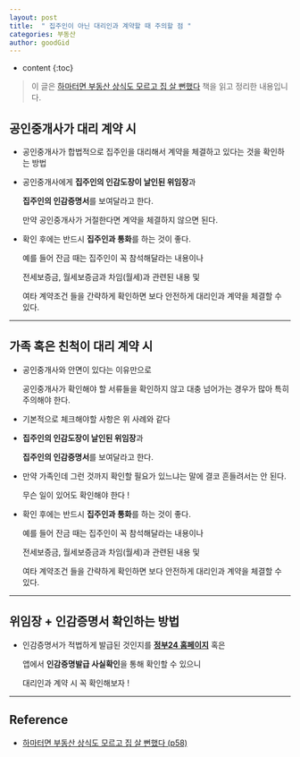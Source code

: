 ```yaml
---
layout: post
title:  " 집주인이 아닌 대리인과 계약할 때 주의할 점 "
categories: 부동산
author: goodGid
---
```

* content
{:toc}

> 이 글은 [하마터면 부동산 상식도 모르고 집 살 뻔했다](https://book.naver.com/bookdb/book_detail.nhn?bid=15766999) 책을 읽고 정리한 내용입니다.

## 공인중개사가 대리 계약 시

* 공인중개사가 합법적으로 집주인을 대리해서 계약을 체결하고 있다는 것을 확인하는 방법

* 공인중개사에게 **집주인의 인감도장이 날인된 위임장**과 

  **집주인의 인감증명서**를 보여달라고 한다.

  만약 공인중개사가 거절한다면 계약을 체결하지 않으면 된다.

* 확인 후에는 반드시 **집주인과 통화**를 하는 것이 좋다.

  예를 들어 잔금 때는 집주인이 꼭 참석해달라는 내용이나

  전세보증금, 월세보증금과 차임(월세)과 관련된 내용 및 

  여타 계약조건 들을 간략하게 확인하면 보다 안전하게 대리인과 계약을 체결할 수 있다.



---

## 가족 혹은 친척이 대리 계약 시

* 공인중개사와 안면이 있다는 이유만으로 

  공인중개사가 확인해야 할 서류들을 확인하지 않고 대충 넘어가는 경우가 많아 특히 주의해야 한다.

* 기본적으로 체크해야할 사항은 위 사례와 같다

* **집주인의 인감도장이 날인된 위임장**과 

  **집주인의 인감증명서**를 보여달라고 한다.

* 만약 가족인데 그런 것까지 확인할 필요가 있느냐는 말에 결코 흔들려서는 안 된다.

  무슨 일이 있어도 확인해야 한다 !

* 확인 후에는 반드시 **집주인과 통화**를 하는 것이 좋다.

  예를 들어 잔금 때는 집주인이 꼭 참석해달라는 내용이나

  전세보증금, 월세보증금과 차임(월세)과 관련된 내용 및 

  여타 계약조건 들을 간략하게 확인하면 보다 안전하게 대리인과 계약을 체결할 수 있다.

---

## 위임장 + 인감증명서 확인하는 방법

* 인감증명서가 적법하게 발급된 것인지를 **[정부24 홈페이지](https://www.gov.kr/mw/EgovPageLink.do?link=ingam/ingam)** 혹은

  앱에서 **인감증명발급 사실확인**을 통해 확인할 수 있으니

  대리인과 계약 시 꼭 확인해보자 !


---

## Reference

* [하마터면 부동산 상식도 모르고 집 살 뻔했다 (p58)](https://book.naver.com/bookdb/book_detail.nhn?bid=15766999)